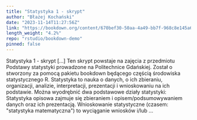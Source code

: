 ```yaml
---
title: "Statystyka 1 - skrypt"
author: "Błażej Kochański"
date: "2023-11-14T11:27:56Z"
link: "https://bookdown.org/content/670bef30-50aa-4a49-bb7f-968c8e145a61/"
length_weight: "4.2%"
repo: "rstudio/bookdown-demo"
pinned: false
---
```


Statystyka 1 - skrypt [...] Ten skrypt powstaje na zajęcia z przedmiotu Podstawy statystyki prowadzone na Politechnice Gdańskiej. Został o stworzony za pomocą pakietu bookdown będącego częścią środowiska statystycznego R. Statystyka to nauka o danych, o ich zbieraniu, organizacji, analizie, interpretacji, prezentacji i wnioskowaniu na ich podstawie. Można wyodrębnić dwa podstawowe działy statystyki: Statystyka opisowa zajmuje się zbieraniem i opisem/podsumowywaniem danych oraz ich prezentacją. Wnioskowanie statystyczne (czasem: "statystyka matematyczna") to wyciąganie wniosków i/lub ...
